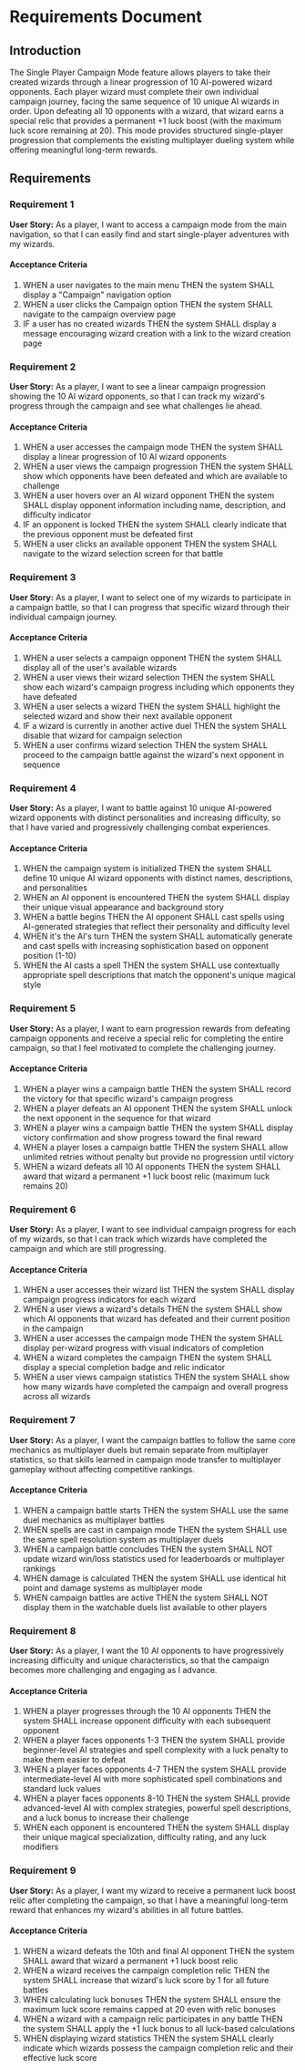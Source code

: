 # Requirements Document

## Introduction

The Single Player Campaign Mode feature allows players to take their created wizards through a linear progression of 10 AI-powered wizard opponents. Each player wizard must complete their own individual campaign journey, facing the same sequence of 10 unique AI wizards in order. Upon defeating all 10 opponents with a wizard, that wizard earns a special relic that provides a permanent +1 luck boost (with the maximum luck score remaining at 20). This mode provides structured single-player progression that complements the existing multiplayer dueling system while offering meaningful long-term rewards.

## Requirements

### Requirement 1

**User Story:** As a player, I want to access a campaign mode from the main navigation, so that I can easily find and start single-player adventures with my wizards.

#### Acceptance Criteria

1. WHEN a user navigates to the main menu THEN the system SHALL display a "Campaign" navigation option
2. WHEN a user clicks the Campaign option THEN the system SHALL navigate to the campaign overview page
3. IF a user has no created wizards THEN the system SHALL display a message encouraging wizard creation with a link to the wizard creation page

### Requirement 2

**User Story:** As a player, I want to see a linear campaign progression showing the 10 AI wizard opponents, so that I can track my wizard's progress through the campaign and see what challenges lie ahead.

#### Acceptance Criteria

1. WHEN a user accesses the campaign mode THEN the system SHALL display a linear progression of 10 AI wizard opponents
2. WHEN a user views the campaign progression THEN the system SHALL show which opponents have been defeated and which are available to challenge
3. WHEN a user hovers over an AI wizard opponent THEN the system SHALL display opponent information including name, description, and difficulty indicator
4. IF an opponent is locked THEN the system SHALL clearly indicate that the previous opponent must be defeated first
5. WHEN a user clicks an available opponent THEN the system SHALL navigate to the wizard selection screen for that battle

### Requirement 3

**User Story:** As a player, I want to select one of my wizards to participate in a campaign battle, so that I can progress that specific wizard through their individual campaign journey.

#### Acceptance Criteria

1. WHEN a user selects a campaign opponent THEN the system SHALL display all of the user's available wizards
2. WHEN a user views their wizard selection THEN the system SHALL show each wizard's campaign progress including which opponents they have defeated
3. WHEN a user selects a wizard THEN the system SHALL highlight the selected wizard and show their next available opponent
4. IF a wizard is currently in another active duel THEN the system SHALL disable that wizard for campaign selection
5. WHEN a user confirms wizard selection THEN the system SHALL proceed to the campaign battle against the wizard's next opponent in sequence

### Requirement 4

**User Story:** As a player, I want to battle against 10 unique AI-powered wizard opponents with distinct personalities and increasing difficulty, so that I have varied and progressively challenging combat experiences.

#### Acceptance Criteria

1. WHEN the campaign system is initialized THEN the system SHALL define 10 unique AI wizard opponents with distinct names, descriptions, and personalities
2. WHEN an AI opponent is encountered THEN the system SHALL display their unique visual appearance and background story
3. WHEN a battle begins THEN the AI opponent SHALL cast spells using AI-generated strategies that reflect their personality and difficulty level
4. WHEN it's the AI's turn THEN the system SHALL automatically generate and cast spells with increasing sophistication based on opponent position (1-10)
5. WHEN the AI casts a spell THEN the system SHALL use contextually appropriate spell descriptions that match the opponent's unique magical style

### Requirement 5

**User Story:** As a player, I want to earn progression rewards from defeating campaign opponents and receive a special relic for completing the entire campaign, so that I feel motivated to complete the challenging journey.

#### Acceptance Criteria

1. WHEN a player wins a campaign battle THEN the system SHALL record the victory for that specific wizard's campaign progress
2. WHEN a player defeats an AI opponent THEN the system SHALL unlock the next opponent in the sequence for that wizard
3. WHEN a player wins a campaign battle THEN the system SHALL display victory confirmation and show progress toward the final reward
4. WHEN a player loses a campaign battle THEN the system SHALL allow unlimited retries without penalty but provide no progression until victory
5. WHEN a wizard defeats all 10 AI opponents THEN the system SHALL award that wizard a permanent +1 luck boost relic (maximum luck remains 20)

### Requirement 6

**User Story:** As a player, I want to see individual campaign progress for each of my wizards, so that I can track which wizards have completed the campaign and which are still progressing.

#### Acceptance Criteria

1. WHEN a user accesses their wizard list THEN the system SHALL display campaign progress indicators for each wizard
2. WHEN a user views a wizard's details THEN the system SHALL show which AI opponents that wizard has defeated and their current position in the campaign
3. WHEN a user accesses the campaign mode THEN the system SHALL display per-wizard progress with visual indicators of completion
4. WHEN a wizard completes the campaign THEN the system SHALL display a special completion badge and relic indicator
5. WHEN a user views campaign statistics THEN the system SHALL show how many wizards have completed the campaign and overall progress across all wizards

### Requirement 7

**User Story:** As a player, I want the campaign battles to follow the same core mechanics as multiplayer duels but remain separate from multiplayer statistics, so that skills learned in campaign mode transfer to multiplayer gameplay without affecting competitive rankings.

#### Acceptance Criteria

1. WHEN a campaign battle starts THEN the system SHALL use the same duel mechanics as multiplayer battles
2. WHEN spells are cast in campaign mode THEN the system SHALL use the same spell resolution system as multiplayer duels
3. WHEN a campaign battle concludes THEN the system SHALL NOT update wizard win/loss statistics used for leaderboards or multiplayer rankings
4. WHEN damage is calculated THEN the system SHALL use identical hit point and damage systems as multiplayer mode
5. WHEN campaign battles are active THEN the system SHALL NOT display them in the watchable duels list available to other players

### Requirement 8

**User Story:** As a player, I want the 10 AI opponents to have progressively increasing difficulty and unique characteristics, so that the campaign becomes more challenging and engaging as I advance.

#### Acceptance Criteria

1. WHEN a player progresses through the 10 AI opponents THEN the system SHALL increase opponent difficulty with each subsequent opponent
2. WHEN a player faces opponents 1-3 THEN the system SHALL provide beginner-level AI strategies and spell complexity with a luck penalty to make them easier to defeat
3. WHEN a player faces opponents 4-7 THEN the system SHALL provide intermediate-level AI with more sophisticated spell combinations and standard luck values
4. WHEN a player faces opponents 8-10 THEN the system SHALL provide advanced-level AI with complex strategies, powerful spell descriptions, and a luck bonus to increase their challenge
5. WHEN each opponent is encountered THEN the system SHALL display their unique magical specialization, difficulty rating, and any luck modifiers

### Requirement 9

**User Story:** As a player, I want my wizard to receive a permanent luck boost relic after completing the campaign, so that I have a meaningful long-term reward that enhances my wizard's abilities in all future battles.

#### Acceptance Criteria

1. WHEN a wizard defeats the 10th and final AI opponent THEN the system SHALL award that wizard a permanent +1 luck boost relic
2. WHEN a wizard receives the campaign completion relic THEN the system SHALL increase that wizard's luck score by 1 for all future battles
3. WHEN calculating luck bonuses THEN the system SHALL ensure the maximum luck score remains capped at 20 even with relic bonuses
4. WHEN a wizard with a campaign relic participates in any battle THEN the system SHALL apply the +1 luck bonus to all luck-based calculations
5. WHEN displaying wizard statistics THEN the system SHALL clearly indicate which wizards possess the campaign completion relic and their effective luck score
